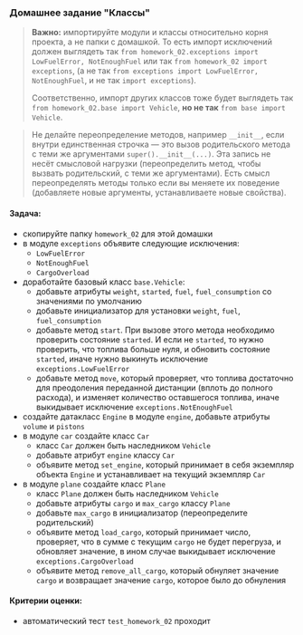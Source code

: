 ### Домашнее задание "Классы"

> **Важно:** импортируйте модули и классы относительно корня проекта, а не папки с домашкой. 
> То есть импорт исключений должен выглядеть так `from homework_02.exceptions import LowFuelError, NotEnoughFuel` 
> или так `from homework_02 import exceptions`,
> (а не так `from exceptions import LowFuelError, NotEnoughFuel`, и не так `import exceptions`).
> 
> Соответственно, импорт других классов тоже будет выглядеть так `from homework_02.base import Vehicle`, 
> **но не так** `from base import Vehicle`.

> Не делайте переопределение методов, например `__init__`, если внутри единственная строчка — это вызов родительского метода с теми же аргументами `super().__init__(...)`. Эта запись не несёт смысловой нагрузки (переопределить метод, чтобы вызвать родительский, с теми же аргументами). 
> Есть смысл переопределять методы только если вы меняете их поведение (добавляете новые аргументы, устанавливаете новые свойства).

#### Задача:
- скопируйте папку `homework_02` для этой домашки 
- в модуле `exceptions` объявите следующие исключения:
    - `LowFuelError`
    - `NotEnoughFuel`
    - `CargoOverload`
- доработайте базовый класс `base.Vehicle`:
    - добавьте атрибуты `weight`, `started`, `fuel`, `fuel_consumption` со значениями по умолчанию
    - добавьте инициализатор для установки `weight`, `fuel`, `fuel_consumption`
    - добавьте метод `start`. При вызове этого метода необходимо проверить состояние `started`. И если не `started`, то нужно проверить, что топлива больше нуля, 
      и обновить состояние `started`, иначе нужно выкинуть исключение `exceptions.LowFuelError`
    - добавьте метод `move`, который проверяет, 
      что топлива достаточно для преодоления переданной дистанции (вплоть до полного расхода), 
      и изменяет количество оставшегося топлива, иначе выкидывает исключение `exceptions.NotEnoughFuel`
- создайте датакласс `Engine` в модуле `engine`, добавьте атрибуты `volume` и `pistons`
- в модуле `car` создайте класс `Car`
    - класс `Car` должен быть наследником `Vehicle`
    - добавьте атрибут `engine` классу `Car`
    - объявите метод `set_engine`, который принимает в себя экземпляр объекта `Engine` и устанавливает на текущий экземпляр `Car`
- в модуле `plane` создайте класс `Plane`
    - класс `Plane` должен быть наследником `Vehicle`
    - добавьте атрибуты `cargo` и `max_cargo` классу `Plane`
    - добавьте `max_cargo` в инициализатор (переопределите родительский)
    - объявите метод `load_cargo`, который принимает число, проверяет, что в сумме с текущим `cargo` не будет перегруза, и обновляет значение, в ином случае выкидывает исключение `exceptions.CargoOverload`
    - объявите метод `remove_all_cargo`, который обнуляет значение `cargo` и возвращает значение `cargo`, которое было до обнуления
#### Критерии оценки:
- автоматический тест `test_homework_02` проходит
